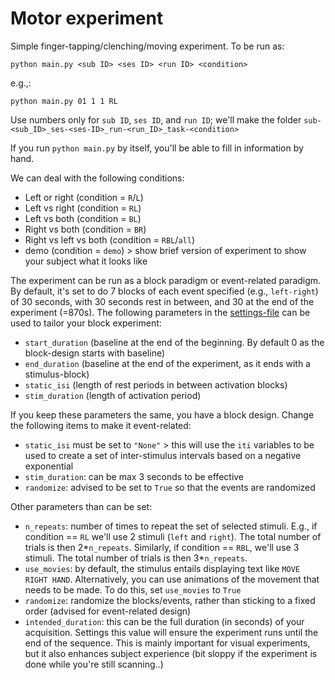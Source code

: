 # Motor experiment

Simple finger-tapping/clenching/moving experiment. To be run as:

```python main.py <sub ID> <ses ID> <run ID> <condition>```

e.g.,:

```python main.py 01 1 1 RL```

Use numbers only for `sub ID`, `ses ID`, and `run ID`; we'll make the folder `sub-<sub_ID>_ses-<ses-ID>_run-<run_ID>_task-<condition>`

If you run `python main.py` by itself, you'll be able to fill in information by hand.

We can deal with the following conditions:
- Left or right         (condition = `R`/`L`)
- Left vs right         (condition = `RL`)
- Left vs both          (condition = `BL`)
- Right vs both         (condition = `BR`)
- Right vs left vs both (condition = `RBL`/`all`)
- demo                  (condition = `demo`) > show brief version of experiment to show your subject what it looks like

The experiment can be run as a block paradigm or event-related paradigm. By default, it's set to do 7 blocks of each event specified (e.g., `left-right`) of 30 seconds, with 30 seconds rest in between, and 30 at the end of the experiment (=870s). The following parameters in the [settings-file](settings.yml) can be used to tailor your block experiment:

- `start_duration`      (baseline at the end of the beginning. By default 0 as the block-design starts with baseline)
- `end_duration`        (baseline at the end of the experiment, as it ends with a stimulus-block)
- `static_isi`          (length of rest periods in between activation blocks)
- `stim_duration`       (length of activation period)

If you keep these parameters the same, you have a block design. Change the following items to make it event-related:

- `static_isi` must be set to `"None"` > this will use the `iti` variables to be used to create a set of inter-stimulus intervals based on a negative exponential
- `stim_duration`: can be max 3 seconds to be effective
- `randomize`: advised to be set to `True` so that the events are randomized

Other parameters than can be set:

- `n_repeats`: number of times to repeat the set of selected stimuli. E.g., if condition == `RL` we'll use 2 stimuli (`left` and `right`). The total number of trials is then 2*`n_repeats`. Similarly, if condition == `RBL`, we'll use 3 stimuli. The total number of trials is then 3*`n_repeats`.
- `use_movies`: by default, the stimulus entails displaying text like `MOVE RIGHT HAND`. Alternatively, you can use animations of the movement that needs to be made. To do this, set `use_movies` to `True`
- `randomize`: randomize the blocks/events, rather than sticking to a fixed order (advised for event-related design)
- `intended_duration`: this can be the full duration (in seconds) of your acquisition. Settings this value will ensure the experiment runs until the end of the sequence. This is mainly important for visual experiments, but it also enhances subject experience (bit sloppy if the experiment is done while you're still scanning..)
